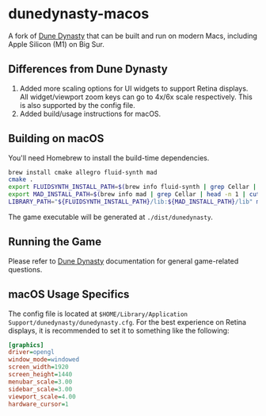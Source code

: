 # dunedynasty-macos
A fork of [Dune Dynasty](http://dunedynasty.sourceforge.net/) that can be built and run on modern Macs, including Apple Silicon (M1) on Big Sur.

## Differences from Dune Dynasty

1. Added more scaling options for UI widgets to support Retina displays. All widget/viewport zoom keys can go to 4x/6x scale respectively. This is also supported by the config file.
2. Added build/usage instructions for macOS.

## Building on macOS

You'll need Homebrew to install the build-time dependencies.

```bash
brew install cmake allegro fluid-synth mad
cmake .
export FLUIDSYNTH_INSTALL_PATH=$(brew info fluid-synth | grep Cellar | head -n 1 | cut -f1 -d" ")
export MAD_INSTALL_PATH=$(brew info mad | grep Cellar | head -n 1 | cut -f1 -d" ")
LIBRARY_PATH="${FLUIDSYNTH_INSTALL_PATH}/lib:${MAD_INSTALL_PATH}/lib" make -j
```

The game executable will be generated at `./dist/dunedynasty`.

## Running the Game

Please refer to [Dune Dynasty](README_dd.txt) documentation for general game-related questions.

## macOS Usage Specifics

The config file is located at `$HOME/Library/Application Support/dunedynasty/dunedynasty.cfg`. For the best experience on Retina displays, it is recommended to set it to something like the following:

```ini
[graphics]
driver=opengl
window_mode=windowed
screen_width=1920
screen_height=1440
menubar_scale=3.00
sidebar_scale=3.00
viewport_scale=4.00
hardware_cursor=1
```

